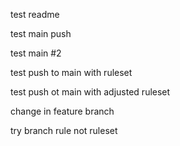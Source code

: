 test readme

test main push

test main #2

test push to main with ruleset

test push ot main with adjusted ruleset

change in feature branch

try branch rule not ruleset
